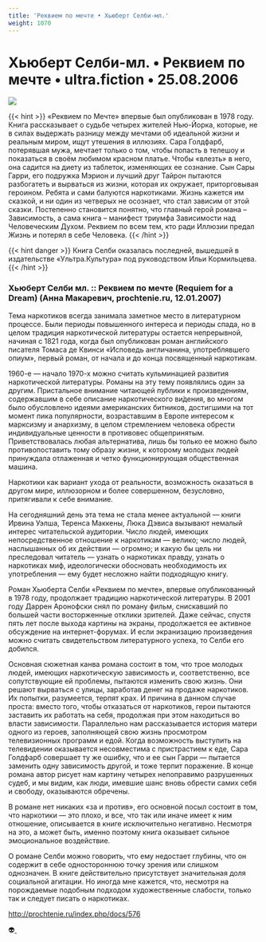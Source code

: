```yaml
---
title: 'Реквием по мечте • Хьюберт Селби-мл.'
weight: 1070
---
```


# Хьюберт Селби-мл. • __Реквием по мечте__ • ultra.fiction • 25.08.2006

![](/img/selby.jpg)

{{< hint >}}
«Реквием по Мечте» впервые был опубликован в 1978 году. Книга рассказывает о судьбе четырех жителей Нью-Йорка, которые, не в силах выдержать разницу между мечтами об идеальной жизни и реальным миром, ищут утешения в иллюзиях. Сара Голдфарб, потерявшая мужа, мечтает только о том, чтобы попасть в телешоу и показаться в своём любимом красном платье. Чтобы «влезть» в него, она садится на диету из таблеток, изменяющих ее сознание. Сын Сары Гарри, его подружка Мэрион и лучший друг Тайрон пытаются разбогатеть и вырваться из жизни, которая их окружает, приторговывая героином. Ребята и сами балуются наркотиками. Жизнь кажется им сказкой, и ни один из четверых не осознает, что стал зависим от этой сказки. Постепенно становится понятно, что главный герой романа – Зависимость, а сама книга – манифест триумфа Зависимости над Человеческим Духом. Реквием по всем тем, кто ради Иллюзии предал Жизнь и потерял в себе Человека.
{{< /hint >}}

{{< hint danger >}}
Книга Селби оказалась последней, вышедшей в издательстве «Ультра.Культура» под руководством Ильи Кормильцева.
{{< /hint >}}

###  Хьюберт Селби мл. :: Реквием по мечте (Requiem for a Dream) (Анна Макаревич, prochtenie.ru, 12.01.2007)

Тема наркотиков всегда занимала заметное место в литературном процессе. Были периоды повышенного интереса и периоды спада, но в целом традиция наркотической литературы остается непрерывной, начиная с 1821 года, когда был опубликован роман английского писателя Томаса де Квинси «Исповедь англичанина, употреблявшего опиум», первый роман, от начала и до конца посвященный наркотикам.

1960-е — начало 1970-х можно считать кульминацией развития наркотической литературы. Романы на эту тему появлялись один за другим. Пристальное внимание читающей публики к произведениям, содержавшим в себе описание наркотического ви́дения, во многом было обусловлено идеями американских битников, достигшими на тот момент пика популярности, возраставшим в Европе интересом к марксизму и анархизму, в целом стремлением человека обрести индивидуальные ценности в противовес общепринятым. Приветствовалась любая альтернатива, лишь бы только ее можно было противопоставить тому образу жизни, к которому молодых людей принуждала отлаженная и четко функционирующая общественная машина.

Наркотики как вариант ухода от реальности, возможность оказаться в другом мире, иллюзорном и более совершенном, безусловно, притягивали к себе внимание.

На сегодняшний день эта тема не стала менее актуальной — книги Ирвина Уэлша, Теренса Маккены, Люка Дэвиса вызывают немалый интерес читательской аудитории. Число людей, имеющих непосредственное отношение к наркотикам — велико; число людей, наслышанных об их действии — огромно; и какую бы цель ни преследовал читатель — узнать о наркотиках правду, узнать о наркотиках миф, идеологически обосновать необходимость их употребления — ему будет несложно найти подходящую книгу.

Роман Хьюберта Селби «Реквием по мечте», впервые опубликованный в 1978 году, продолжает традицию наркотической литературы. В 2001 году Даррен Аронофски снял по роману фильм, снискавший по большей части восторженные отклики зрителей. Даже сейчас, спустя пять лет после выхода картины на экраны, продолжается ее активное обсуждение на интернет-форумах. И если экранизацию произведения можно считать свидетельством литературного успеха, то Селби его добился.

Основная сюжетная канва романа состоит в том, что трое молодых людей, имеющих наркотическую зависимость и, соответственно, все сопутствующие ей проблемы, пытаются изменить свою жизнь. Они решают вырваться с улицы, заработав денег на продаже наркотиков. Их попытки, разумеется, терпят крах. И причина в данном случае проста: вместо того, чтобы отказаться от наркотиков, герои пытаются заставить их работать на себя, продолжая при этом находиться во власти зависимости. Параллельно нам рассказывается история матери одного из героев, заполняющей свою жизнь просмотром телевизионных программ и едой. Когда возможность выступить на телевидении оказывается несовместима с пристрастием к еде, Сара Голдфарб совершает ту же ошибку, что и ее сын Гарри — пытается заменить одну зависимость другой, и тоже терпит поражение. В конце романа автор рисует нам картину четырех непоправимо разрушенных судеб, и мы видим, как люди, имевшие шанс вновь обрести самих себя и свободу, оказываются обречены.

В романе нет никаких «за и против», его основной посыл состоит в том, что наркотики — это плохо, и все, что так или иначе имеет к ним отношение, описывается в книге исключительно негативно. Несмотря на это, а может быть, именно поэтому книга оказывает сильное эмоциональное воздействие.

О романе Селби можно говорить, что ему недостает глубины, что он содержит в себе одностороннюю точку зрения или слишком однозначен. В книге действительно присутствует значительная доля социальной агитации. Но иногда мне кажется, что, несмотря на порождаемые подобным подходом художественные слабости, только так и следует писать о наркотиках.

http://prochtenie.ru/index.php/docs/576

👽[ ](http://flibusta.is/b/219607)